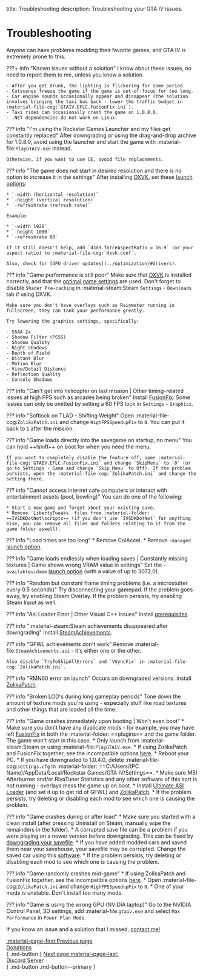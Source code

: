 title: Troubleshooting
description: Troubleshooting your GTA IV issues.

# Troubleshooting
Anyone can have problems modding their favorite games, and GTA IV is extremely prone to this.

???+ info "Known issues without a solution"
    I know about these issues, no need to report them to me, unless you know a solution.

    - After you get drunk, the lighting is flickering for some period.
    - Cutscenes freeze the game if the game is out-of-focus for too long.
    - Car engine sounds occasionally appear and disappear (the solution involves bringing the taxi bug back - lower the traffic budget in :material-file-cog:`GTAIV.EFLC.FusionFix.ini`).
    - Taxi rides can occasionally crash the game on 1.0.8.0.
    - .NET dependencies do not work on Linux.

??? info "I'm using the Rockstar Games Launcher and my files get constantly replaced"
    After downgrading or using the drag-and-drop archive for 1.0.8.0, avoid using the launcher and start the game with :material-file:`PlayGTAIV.exe` instead.

    Otherwise, if you want to use CE, avoid file replacements.

??? info "The game does not start in desired resolution and there is no option to increase it in the settings"
    After installing [DXVK](optimization.md), set these [launch options](../additional-setup/#launch-options):

    * `-width (horizontal resolution)`
    * `-height (vertical resolution)`
    * `-refreshrate (refresh rate)`

    Example:

    * `-width 1920`
    * `-height 1080`
    * `-refreshrate 60`

    If it still doesn't help, add `d3d9.forceAspectRatio = 16:9` (or your aspect ratio) to :material-file-cog:`dxvk.conf`.

    Also, check for [GPU driver updates](../optimization/#drivers).

??? info "Game performance is still poor"
    Make sure that [DXVK](optimization.md) is installed correctly, and that the [optimal game settings](../additional-setup/#optimal-game-settings) are used. Don't forget to disable `Shader Pre-caching` in :material-steam:Steam `Settings` - `Downloads` tab if using DXVK.

    Make sure you don't have overlays such as Rainmeter running in fullscreen, they can tank your performance greatly.

    Try lowering the graphics settings, specifically:

    - SSAA 2x
    - Shadow Filter (PCSS)
    - Shadow Quality
    - Night Shadows
    - Depth of Field
    - Distant Blur
    - Motion Blur
    - View/Detail Distance
    - Reflection Quality
    - Console Shadows

??? info "Can't get into helicopter on last mission | Other timing-related issues at high FPS such as arcades being broken"
    Install [FusionFix](essential-modding/fusionfix.md). Some issues can only be omitted by setting a 60 FPS lock in `Settings` - `Graphics`.

??? info "Softlock on TLAD - Shifting Weight"
    Open :material-file-cog:`ZolikaPatch.ini` and change `HighFPSSpeedupFix` to `0`. You can put it back to `1` after the mission.

??? info "Game loads directly into the savegame on startup, no menu"
    You can hold ++lshift++ on boot for when you need the menu.

    If you want to completely disable the feature off, open :material-file-cog:`GTAIV.EFLC.FusionFix.ini` and change `SkipMenu` to `0` (or go to Settings - Game and change `Skip Menu` to Off). If the problem persists, open the :material-file-cog:`ZolikaPatch.ini` and change the setting there.

??? info "Cannot access internet cafe computers or interact with entertainment assets (pool, bowling)"
    You can do one of the following:

    * Start a new game and forget about your existing save.
    * Remove `LibertyTweaks` files from :material-folder: ==IVSDKDotNet\scripts== (if you don't use `IVSDKDotNet` for anything else, you can remove all files and folders relating to it from the game folder aswell).

??? info "Load times are too long"
    * Remove ColAccel.
    * Remove `-managed` [launch option](../additional-setup/#launch-options).

??? info "Game loads endlessly when loading saves | Constantly missing textures | Game shows wrong VRAM value in settings"
    Set the `-availablevidmem` [launch option](../additional-setup/#launch-options) (with a value of up to 3072.0).

??? info "Random but constant frame timing problems (i.e. a microstutter every 0.5 seconds)"
    Try disconnecting your gamepad. If the problem goes away, try enabling Steam Overlay. If the problem persists, try enabling Steam Input as well.

??? info "Asi Loader Error | Other Visual C++ issues"
    Install [prerequisites](index.md).

??? info ":material-steam:Steam achievements disappeared after downgrading"
    Install [SteamAchievements](https://gtaforums.com/topic/957432-steam-achievements-for-1070-1080/).

??? info "GFWL achievements don't work"
    Remove :material-file:`SteamAchivements.asi` - it's either one or the other.

    Also disable `TryToSkipAllErrors` and `VSyncFix` in :material-file-cog:`ZolikaPatch.ini`.

??? info "RMN60 error on launch"
    Occurs on downgraded versions. Install [ZolikaPatch](essential-modding/zolikapatch.md).

??? info "Broken LOD's during long gameplay periods"
    Tone down the amount of texture mods you're using - especially stuff like road textures and other things that are loaded all the time.

??? info "Game crashes immediately upon booting | Won't even boot"
    * Make sure you don't have any duplicate mods - for example, you may have left [FusionFix](essential-modding/fusionfix.md) in both the :material-folder: ==plugins== and the game folder. The game won't start in this case.
    * Only launch from :material-steam:Steam or using :material-file:`PlayGTAIV.exe`.
    * If using ZolikaPatch and FusionFix together, see the incompatible options [here](essential-modding/fusionfix.md).
    * Reboot your PC.
    * If you have downgraded to 1.0.4.0, delete :material-file-cog:`settings.cfg` in :material-folder: ==C:/Users/(PC Name)/AppData/Local/Rockstar Games/GTA IV/Settings==.
    * Make sure MSI Afterburner and/or RivaTuner Statistics and any other software of this sort is not running - overlays mess the game up on boot.
    * Install [Ultimate ASI Loader](../mod-dependencies/#ultimate-asi-loader) (and set it up to get rid of GFWL) and [ZolikaPatch](essential-modding/zolikapatch.md).
    * If the problem persists, try deleting or disabling each mod to see which one is causing the problem.

??? info "Game crashes during or after load"
    * Make sure you started with a clean install (after pressing Uninstall on Steam, manually wipe the remainders in the folder).
    * A corrupted save file can be a problem if you were playing on a newer version before downgrading. This can be fixed by [downgrading your savefile](../downgrading/#downgrading-the-savefile).
    * If you have added modded cars and saved them near your savehouse, your savefile may be corrupted. Change the saved car using this [software](https://x3t-infinity.com/GTAIV_SE).
    * If the problem persists, try deleting or disabling each mod to see which one is causing the problem.

??? info "Game randomly crashes mid-game"
    * If using ZolikaPatch and FusionFix together, see the incompatible options [here](essential-modding/fusionfix.md).
    * Open :material-file-cog:`ZolikaPatch.ini` and change `HighFPSSpeedupFix` to `0`.
    * One of your mods is unstable. Don't install too many mods.

??? info "Game is using the wrong GPU (NVIDIA laptop)"
    Go to the NVIDIA Control Panel, 3D settings, add :material-file:`gtaiv.exe` and select `Max Performance` in `Power Plan Mode`.

If you know an issue and a solution that I missed, [contact me!](contact-me.md)

[:material-page-first:Previous page <br>Donations</br>](support.md){ .md-button } [Next page:material-page-last: <br>Discord Server</br>](contact-me.md){ .md-button .md-button--primary }